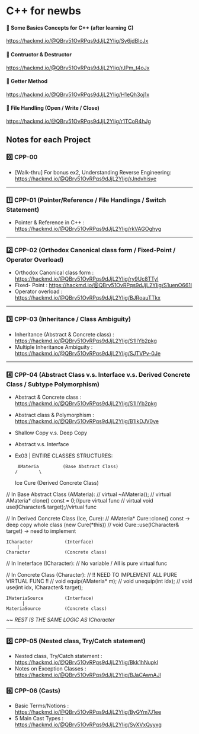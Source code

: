 # C++ for newbs

#### 📌 Some Basics Concepts for C++ (after learning C)
https://hackmd.io/@QBrv51OvRPqs9dJjL2YIig/Sy6jdBIcJx

#### 📌 Contructor & Destructor
https://hackmd.io/@QBrv51OvRPqs9dJjL2YIig/rJPm_t4oJx

#### 📌 Getter Method
https://hackmd.io/@QBrv51OvRPqs9dJjL2YIig/H1eQh3oj1x

#### 📌 File Handling (Open / Write / Close)
https://hackmd.io/@QBrv51OvRPqs9dJjL2YIig/r1TCoR4hJg

## Notes for each Project

### 0️⃣ CPP-00
+ [Walk-thru] For bonus ex2, Understanding Reverse Engineering:
https://hackmd.io/@QBrv51OvRPqs9dJjL2YIig/rJndvhisye

****************************************************************************

### 1️⃣ CPP-01 (Pointer/Reference / File Handlings / Switch Statement)
+ Pointer & Reference in C++ : https://hackmd.io/@QBrv51OvRPqs9dJjL2YIig/rkVAGOghyg

****************************************************************************

### 2️⃣ CPP-02 (Orthodox Canonical class form / Fixed-Point / Operator Overload)

+ Orthodox Canonical class form : https://hackmd.io/@QBrv51OvRPqs9dJjL2YIig/ry9Uc8TTyl
+ Fixed- Point : https://hackmd.io/@QBrv51OvRPqs9dJjL2YIig/S1uenO661l
+ Operator overload : https://hackmd.io/@QBrv51OvRPqs9dJjL2YIig/BJRoauTTkx
****************************************************************************

### 3️⃣ CPP-03 (Inheritance / Class Ambiguity)
+ Inheritance (Abstract & Concrete class) : https://hackmd.io/@QBrv51OvRPqs9dJjL2YIig/S1IIYb2pkg  
+ Multiple Inheritance Ambiguity : https://hackmd.io/@QBrv51OvRPqs9dJjL2YIig/SJTVPv-0Je
****************************************************************************

### 4️⃣ CPP-04 (Abstract Class v.s. Interface v.s. Derived Concrete Class / Subtype Polymorphism)
+ Abstract & Concrete class : https://hackmd.io/@QBrv51OvRPqs9dJjL2YIig/S1IIYb2pkg
+ Abstract class & Polymorphism : https://hackmd.io/@QBrv51OvRPqs9dJjL2YIig/B1IkDJV0ye
+ Shallow Copy v.s. Deep Copy
+ Abstract v.s. Interface

+ Ex03 | ENTIRE CLASSES STRUCTURES: 

 
       AMateria         (Base Abstract Class)
      /        \
    Ice         Cure    (Derived Concrete Class)


// In Base Abstract Class (AMateria):
// virtual ~AMateria();
// virtual AMateria* clone() const = 0;//pure virtual func
// virtual void use(ICharacter& target);//virtual func

// In Derived Concrete Class (Ice, Cure):
// AMateria* Cure::clone() const -> deep copy whole class (new Cure(*this))
// void Cure::use(ICharacter& target) -> need to implement

    ICharacter            (Interface)
        |
    Character             (Concrete class)

// In Ineterface (ICharacter):
// No variable / All is pure virtual func

// In Concrete Class (Character):
// !! NEED TO IMPLEMENT ALL PURE VIRTUAL FUNC !!
// void equip(AMateria* m);
// void unequip(int idx);
// void use(int idx, ICharacter& target);

    IMateriaSource        (Interface)
          |
    MateriaSource         (Concrete class)


*~~ REST IS THE SAME LOGIC AS ICharacter*

****************************************************************************


### 5️⃣ CPP-05 (Nested class, Try/Catch statement)
+ Nested class, Try/Catch statement : https://hackmd.io/@QBrv51OvRPqs9dJjL2YIig/Bkk1hNupkl
+ Notes on Exception Classes : https://hackmd.io/@QBrv51OvRPqs9dJjL2YIig/BJaCAwnAJl

### 6️⃣ CPP-06 (Casts)
+ Basic Terms/Notions : https://hackmd.io/@QBrv51OvRPqs9dJjL2YIig/ByGYm7J1ee
+ 5 Main Cast Types : https://hackmd.io/@QBrv51OvRPqs9dJjL2YIig/SyXVxQyyxg

